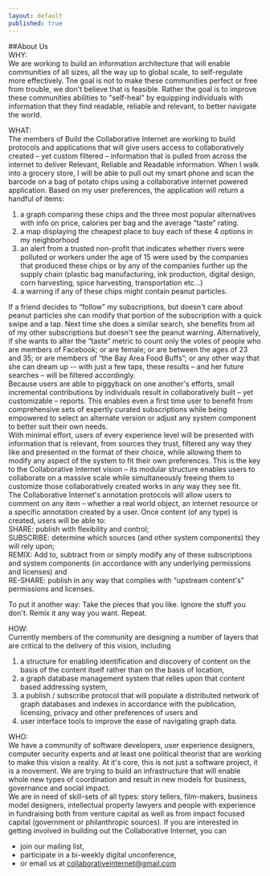```yaml
---
layout: default
published: true
---  
```

##About Us  
WHY:  
We are working to build an information architecture that will enable communities of all sizes, all the way up to global scale, to self-regulate more effectively.  Tne goal is not to make these communities perfect or free from trouble, we don't believe that is feasible.  Rather the goal is to improve these communities abilities to "self-heal" by equipping individuals with information that they find readable, reliable and relevant, to better navigate the world.  

WHAT:  
The members of Build the Collaborative Internet are working to build protocols and applications that will give users access to collaboratively created – yet custom filtered – information that is pulled from across the internet to deliver Relevant, Reliable and Readable information.
When I walk into a grocery store, I will be able to pull out my smart phone and scan the barcode on a bag of potato chips using a collaborative internet powered application. Based on my user preferences, the application will return a handful of items:  
1) a graph comparing these chips and the three most popular alternatives with info on price, calories per bag and the average “taste” rating.  
2) a map displaying the cheapest place to buy each of these 4 options in my neighborhood  
3) an alert from a trusted non-profit that indicates whether rivers were polluted or workers under the age of 15 were used by the companies that produced these chips or by any of the companies further up the supply chain (plastic bag manufacturing, ink production, digital design, corn harvesting, spice harvesting, transportation etc...) 
4) a warning if any of these chips might contain peanut particles.  
  
If a friend decides to “follow” my subscriptions, but doesn't care about peanut particles she can modify that portion of the subscription with a quick swipe and a tap. Next time she does a similar search, she benefits from all of my other subscriptions but doesn't see the peanut warning. Alternatively, if she wants to alter the “taste” metric to count only the votes of people who are members of Facebook; or are female; or are between the ages of 23 and 35; or are members of “the Bay Area Food Buffs”; or any other way that she can dream up -- with just a few taps, these results – and her future searches – will be filtered accordingly.  
Because users are able to piggyback on one another's efforts, small incremental contributions by individuals result in collaboratively built – yet customizable – reports. This enables even a first time user to benefit from comprehensive sets of expertly curated subscriptions while being empowered to select an alternate version or adjust any system component to better suit their own needs.  
With minimal effort, users of every experience level will be presented with information that is relevant, from sources they trust, filtered any way they like and presented in the format of their choice, while allowing them to modify any aspect of the system to fit their own preferences. This is the key to the Collaborative Internet vision – its modular structure enables users to collaborate on a massive scale while simultaneously freeing them to customize those collaboratively created works in any way they see fit.  
The Collaborative Internet's annotation protocols will allow users to comment on any item – whether a real world object, an internet resource or a specific annotation created by a user. Once content (of any type) is created, users will be able to:  
SHARE: publish with flexibility and control;  
SUBSCRIBE: determine which sources (and other system components) they will rely upon;  
REMIX: Add to, subtract from or simply modify any of these subscriptions and system components (in accordance with any underlying permissions and licenses) and  
RE-SHARE: publish in any way that complies with “upstream content's” permissions and licenses.  
  
To put it another way: Take the pieces that you like. Ignore the stuff you don't. Remix it any way you want. Repeat.  

HOW:  
Currently members of the community are designing a number of layers that are critical to the delivery of this vision, including   
1) a structure for enabling identification and discovery of content on the basis of the content itself rather than on the basis of   location,  
2) a graph database management system that relies upon that content based addressing system,   
3) a publish / subscribe protocol that will populate a distributed network of graph databases and indexes in accordance with the publication, licensing, privacy and other preferences of users and  
4) user interface tools to improve the ease of navigating graph data.  
    
WHO:    
We have a community of software developers, user experience designers, computer security experts and at least one political theorist that are working to make this vision a reality.  At it's core, this is not just a software project, it is a movement.  We are trying to build an infrastructure that will enable whole new types of coordination and result in new models for business, governance and social impact.   
We are in need of skill-sets of all types: story tellers, film-makers, business model designers, intellectual property lawyers and people with experience in fundraising both from venture capital as well as from impact focused capital (government or philanthropic sources).  If you are interested in getting involved in building out the Collaborative Internet, you can  
- join our mailing list,   
- participate in a bi-weekly digital unconference,  
- or email us at collaborativeinternet@gmail.com  
